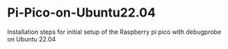 # Pi-Pico-on-Ubuntu22.04
Installation steps for initial setup of the Raspberry pi pico with debugprobe on Ubuntu 22.04
